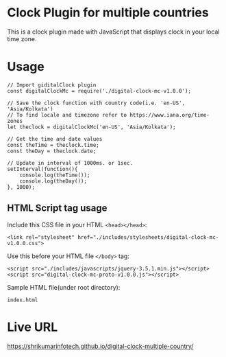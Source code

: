 # Clock Plugin for multiple countries
This is a clock plugin made with JavaScript that displays clock in your local time zone.

# Usage

```
// Import giditalClock plugin
const digitalClockMc = require('./digital-clock-mc-v1.0.0');

// Save the clock function with country code(i.e. 'en-US', 'Asia/Kolkata')
// To find locale and timezone refer to https://www.iana.org/time-zones
let theclock = digitalClockMc('en-US', 'Asia/Kolkata');

// Get the time and date values
const theTime = theclock.time;
const theDay = theclock.date;

// Update in interval of 1000ms. or 1sec.
setInterval(function(){
    console.log(theTime());
    console.log(theDay());
}, 1000);
```
## HTML Script tag usage

Include this CSS file in your HTML `<head></head>`:
```
<link rel="stylesheet" href="./includes/stylesheets/digital-clock-mc-v1.0.0.css">
```

Use this before your HTML file `</body>` tag:
```
<script src="./includes/javascripts/jquery-3.5.1.min.js"></script>
<script src="digital-clock-mc-proto-v1.0.0.js"></script>
```

Sample HTML file(under root directory):
```
index.html
```

# Live URL
https://shrikumarinfotech.github.io/digital-clock-multiple-country/